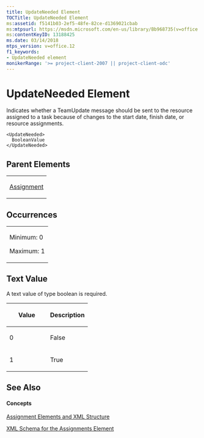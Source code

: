 ```yaml
---
title: UpdateNeeded Element
TOCTitle: UpdateNeeded Element
ms:assetid: f5141b03-2ef5-48fe-82ce-d1369021cbab
ms:mtpsurl: https://msdn.microsoft.com/en-us/library/Bb968735(v=office.12)
ms:contentKeyID: 13188425
ms.date: 03/14/2018
mtps_version: v=office.12
f1_keywords:
- UpdateNeeded element
monikerRange: '>= project-client-2007 || project-client-odc'
---
```


# UpdateNeeded Element




Indicates whether a TeamUpdate message should be sent to the resource assigned to a task because of changes to the start date, finish date, or resource assignments.

    <UpdateNeeded>
      BooleanValue
    </UpdateNeeded>

## Parent Elements

<table>
<colgroup>
<col style="width: 100%" />
</colgroup>
<tbody>
<tr class="odd">
<td><p><a href="assignment-element.md">Assignment</a></p></td>
</tr>
</tbody>
</table>

## Occurrences

<table>
<colgroup>
<col style="width: 100%" />
</colgroup>
<tbody>
<tr class="odd">
<td><p>Minimum: 0</p>
<p>Maximum: 1</p></td>
</tr>
</tbody>
</table>

## Text Value

A text value of type boolean is required.

<table>
<colgroup>
<col style="width: 50%" />
<col style="width: 50%" />
</colgroup>
<thead>
<tr class="header">
<th><p>Value</p></th>
<th><p>Description</p></th>
</tr>
</thead>
<tbody>
<tr class="odd">
<td><p>0</p></td>
<td><p>False</p></td>
</tr>
<tr class="even">
<td><p>1</p></td>
<td><p>True</p></td>
</tr>
</tbody>
</table>

## See Also

#### Concepts

[Assignment Elements and XML Structure](assignment-elements-and-xml-structure.md)

[XML Schema for the Assignments Element](xml-schema-for-the-assignments-element.md)

